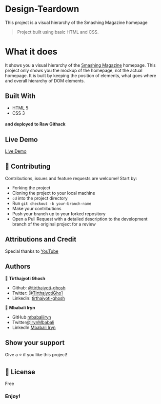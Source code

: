 # Design-Teardown
This project is a visual hierarchy of the Smashing Magazine homepage

> Project built using basic HTML and CSS.

# What it does
It shows you a visual hierarchy of the [Smashing Magazine](https://www.smashingmagazine.com/) homepage.
This project only shows you the mockup of the homepage, not the actual homepage. It is built by keeping the position of elements, what goes where and overall hierarchy of DOM elements.

## Built With
- HTML 5
- CSS 3
#### and deployed to Raw Githack

## Live Demo
[Live Demo](https://rawcdn.githack.com/tirthajyoti-ghosh/Design-Teardown/82fc6e44bf6c2f373d7b322a4019812af4d62776/index.html)

## 🤝 Contributing

Contributions, issues and feature requests are welcome! Start by:
* Forking the project
* Cloning the project to your local machine
* `cd` into the project directory
* Run `git checkout -b your-branch-name`
* Make your contributions
* Push your branch up to your forked repository
* Open a Pull Request with a detailed description to the development branch of the original project for a review

## Attributions and Credit
Special thanks to [YouTube](https://www.youtube.com/) 

## Authors

👤 **Tirthajyoti Ghosh**

- Github: [@tirthajyoti-ghosh](https://github.com/tirthajyoti-ghosh)
- Twitter: [@TirthajyotiGho1](https://twitter.com/TirthajyotiGho1)
- Linkedin: [tirthajyoti-ghosh](https://www.linkedin.com/in/tirthajyoti-ghosh-370544199/)

👤 **Mbabali Iryn**

- GitHub [mbabaliiryn](https://github.com/mbabaliiryn)
- Twitter[@IrynMbabali](https://twitter.com/home)
- LinkedIn [Mbabali Iryn](https://www.linkedin.com/in/mbabali-iryn-206177177/)

## Show your support

Give a ⭐️ if you like this project!

## 📝 License

Free

### Enjoy!
